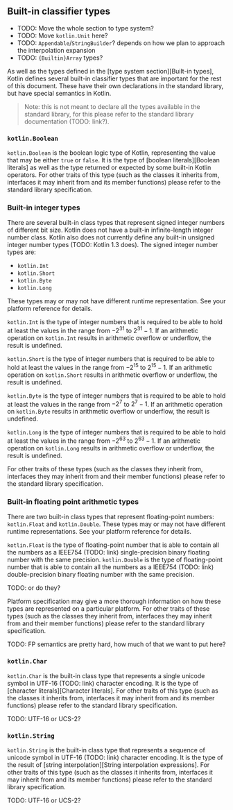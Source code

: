## Built-in classifier types

- TODO: Move the whole section to type system?
- TODO: Move `kotlin.Unit` here?
- TODO: `Appendable`/`StringBuilder`? depends on how we plan to approach the interpolation expansion
- TODO: `{Builtin}Array` types?

As well as the types defined in the [type system section][Built-in types], Kotlin defines several built-in classifier types that are important for the rest of this document. These have their own declarations in the standard library, but have special semantics in Kotlin.

> Note: this is not meant to declare all the types available in the standard library, for this please refer to the standard library documentation (TODO: link?).

### `kotlin.Boolean`

`kotlin.Boolean` is the boolean logic type of Kotlin, representing the value that may be either `true` or `false`. It is the type of [boolean literals][Boolean literals] as well as the type returned or expected by some built-in Kotlin operators. For other traits of this type (such as the classes it inherits from, interfaces it may inherit from and its member functions) please refer to the standard library specification.

### Built-in integer types

There are several built-in class types that represent signed integer numbers of different bit size. 
Kotlin does not have a built-in infinite-length integer number class. 
Kotlin also does not currently define any built-in unsigned integer number types (TODO: Kotlin 1.3 does). 
The signed integer number types are:

* `kotlin.Int`
* `kotlin.Short`
* `kotlin.Byte`
* `kotlin.Long`

These types may or may not have different runtime representation. See your platform reference for details.

`kotlin.Int` is the type of integer numbers that is required to be able to hold at least the values in the range from $-2^31$ to $2^31 - 1$. If an arithmetic operation on `kotlin.Int` results in arithmetic overflow or underflow, the result is undefined.

`kotlin.Short` is the type of integer numbers that is required to be able to hold at least the values in the range from $-2^15$ to $2^15 - 1$. If an arithmetic operation on `kotlin.Short` results in arithmetic overflow or underflow, the result is undefined.

`kotlin.Byte` is the type of integer numbers that is required to be able to hold at least the values in the range from $-2^7$ to $2^7 - 1$. If an arithmetic operation on `kotlin.Byte` results in arithmetic overflow or underflow, the result is undefined.

`kotlin.Long` is the type of integer numbers that is required to be able to hold at least the values in the range from $-2^63$ to $2^63 - 1$. If an arithmetic operation on `kotlin.Long` results in arithmetic overflow or underflow, the result is undefined.

For other traits of these types (such as the classes they inherit from, interfaces they may inherit from and their member functions) please refer to the standard library specification.

### Built-in floating point arithmetic types

There are two built-in class types that represent floating-point numbers: `kotlin.Float` and `kotlin.Double`.
These types may or may not have different runtime representations. See your platform reference for details.

`kotlin.Float` is the type of floating-point number that is able to contain all the numbers as a IEEE754 (TODO: link) single-precision binary floating number with the same precision.
`kotlin.Double` is the type of floating-point number that is able to contain all the numbers as a IEEE754 (TODO: link) double-precision binary floating number with the same precision.

TODO: or do they?

Platform specification may give a more thorough information on how these types are represented on a particular platform.
For other traits of these types (such as the classes they inherit from, interfaces they may inherit from and their member functions) please refer to the standard library specification.

TODO: FP semantics are pretty hard, how much of that we want to put here?

### `kotlin.Char`

`kotlin.Char` is the built-in class type that represents a single unicode symbol in UTF-16 (TODO: link) character encoding. It is the type of [character literals][Character literals]. For other traits of this type (such as the classes it inherits from, interfaces it may inherit from and its member functions) please refer to the standard library specification.

TODO: UTF-16 or UCS-2?

### `kotlin.String`

`kotlin.String` is the built-in class type that represents a sequence of unicode symbol in UTF-16 (TODO: link) character encoding. It is the type of the result of [string interpolation][String interpolation expressions]. For other traits of this type (such as the classes it inherits from, interfaces it may inherit from and its member functions) please refer to the standard library specification.

TODO: UTF-16 or UCS-2?
